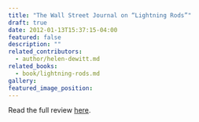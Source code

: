 ```yaml
---
title: "The Wall Street Journal on “Lightning Rods”"
draft: true
date: 2012-01-13T15:37:15-04:00
featured: false
description: ""
related_contributors:
  - author/helen-dewitt.md
related_books:
  - book/lightning-rods.md
gallery:
featured_image_position: 
---
```


Read the full review [here](http://www.livemint.com/2012/01/13212411/Polyester-universe.html?h=B).

